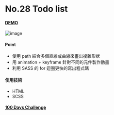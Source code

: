 # No.28 Todo list

#### [DEMO](https://kaochihyu.github.io/100-days-css-challenge/no.28/index.html)
![image](https://imgur.com/dCXhGMY.jpg)

#### Point
* 使用 path 結合多個直線或曲線來畫出複雜形狀
* 用 animation + keyframe 針對不同的元件製作動畫
* 利用 SASS 的 for 迴圈更快的寫出程式碼

#### 使用技術
* HTML
* SCSS

#### [100 Days Challenge](https://100dayscss.com/)


